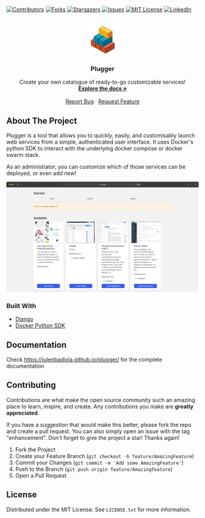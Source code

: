 [![Contributors][contributors-shield]][contributors-url]
[![Forks][forks-shield]][forks-url]
[![Stargazers][stars-shield]][stars-url]
[![Issues][issues-shield]][issues-url]
[![MIT License][license-shield]][license-url]
[![LinkedIn][linkedin-shield]][linkedin-url]

<br />
<div align="center">
  <a href="https://github.com/julenbadiola/plugger">
    <img src="app/apps/static/favicon/favicon.png" alt="Logo" width="80" height="80">
  </a>

  <h3 align="center">Plugger</h3>

  <p align="center">
    Create your own catalogue of ready-to-go customizable services!
    <br />
    <a href="https://julenbadiola.github.io/plugger/"><strong>Explore the docs »</strong></a>
    <br />
    <br />
    <a href="https://github.com/julenbadiola/plugger/issues">Report Bug</a>
    ·
    <a href="https://github.com/julenbadiola/plugger/issues">Request Feature</a>
  </p>
</div>

## About The Project

Plugger is a tool that allows you to quickly, easily, and customisably launch web services from a simple, authenticated user interface. It uses Docker's python SDK to interact with the underlying docker compose or docker swarm stack.

As an administrator, you can customize which of those services can be deployed, or even add new!

[![Plugger Screen Shot][plugger-screenshot]](https://example.com)

### Built With

* [Django](https://www.djangoproject.com/)
* [Docker Python SDK](https://pypi.org/project/docker/)

## Documentation

Check https://julenbadiola.github.io/plugger/ for the complete documentation

## Contributing

Contributions are what make the open source community such an amazing place to learn, inspire, and create. Any contributions you make are **greatly appreciated**.

If you have a suggestion that would make this better, please fork the repo and create a pull request. You can also simply open an issue with the tag "enhancement".
Don't forget to give the project a star! Thanks again!

1. Fork the Project
2. Create your Feature Branch (`git checkout -b feature/AmazingFeature`)
3. Commit your Changes (`git commit -m 'Add some AmazingFeature'`)
4. Push to the Branch (`git push origin feature/AmazingFeature`)
5. Open a Pull Request

## License

Distributed under the MIT License. See `LICENSE.txt` for more information.


<!-- MARKDOWN LINKS & IMAGES -->
<!-- https://www.markdownguide.org/basic-syntax/#reference-style-links -->
[contributors-shield]: https://img.shields.io/github/contributors/julenbadiola/plugger.svg?style=flat-square&logo=github
[contributors-url]: https://github.com/julenbadiola/plugger/graphs/contributors
[forks-shield]: https://img.shields.io/github/forks/julenbadiola/plugger.svg?style=flat-square&logo=github
[forks-url]: https://github.com/julenbadiola/plugger/network/members
[stars-shield]: https://img.shields.io/github/stars/julenbadiola/plugger.svg?style=flat-square&logo=github
[stars-url]: https://github.com/julenbadiola/plugger/stargazers
[issues-shield]: https://img.shields.io/github/issues/julenbadiola/plugger.svg?style=flat-square&logo=github
[issues-url]: https://github.com/julenbadiola/plugger/issues
[license-shield]: https://img.shields.io/github/license/julenbadiola/plugger.svg?style=flat-square&logo=github
[license-url]: https://github.com/julenbadiola/plugger/blob/master/LICENSE.txt
[linkedin-shield]: https://img.shields.io/badge/-My%20LinkedIn%20profile-black.svg?style=flat-square&logo=linkedin&colorB=555
[linkedin-url]: https://www.linkedin.com/in/julen-badiola-860191183/
[plugger-screenshot]: screenshot.png